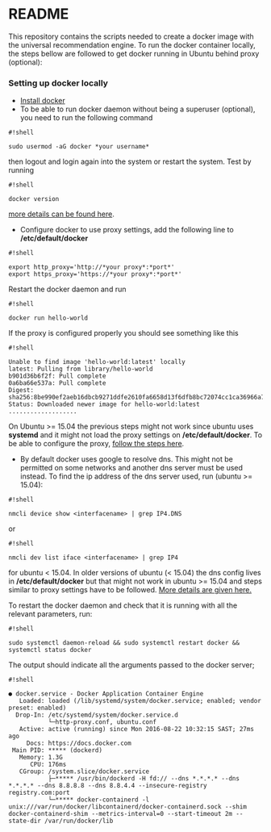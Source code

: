 # README #

This repository contains the scripts needed to create a docker image with the universal recommendation engine. To run the docker container locally, the steps bellow are followed to get docker running in Ubuntu behind proxy (optional):

### Setting up docker locally ###

* [Install docker](https://docs.docker.com/engine/installation/linux/ubuntulinux/)
* To be able to run docker daemon without being a superuser (optional), you need to run the following command

```
#!shell

sudo usermod -aG docker *your username*
```
then logout and login again into the system or restart the system. Test by running


```
#!shell

docker version
```
[more details can be found here](https://docs.docker.com/engine/installation/linux/ubuntulinux/#create-a-docker-group).

* Configure docker to use proxy settings, add the following line to **/etc/default/docker**

```
#!shell

export http_proxy='http://*your proxy*:*port*'
export https_proxy='https://*your proxy*:*port*'
```
Restart the docker daemon and run

```
#!shell

docker run hello-world
```
If the proxy is configured properly you should see something like this

```
#!shell

Unable to find image 'hello-world:latest' locally
latest: Pulling from library/hello-world
b901d36b6f2f: Pull complete
0a6ba66e537a: Pull complete
Digest: sha256:8be990ef2aeb16dbcb9271ddfe2610fa6658d13f6dfb8bc72074cc1ca36966a7
Status: Downloaded newer image for hello-world:latest
...................
```
On Ubuntu >= 15.04 the previous steps might not work since ubuntu uses **systemd** and it might not load the proxy settings on **/etc/default/docker**. To be able to configure the proxy, [follow the steps here](https://docs.docker.com/engine/admin/systemd/#http-proxy).

* By default docker uses google to resolve dns. This might not be permitted on some networks and another dns server must be used instead. To find the ip address of the dns server used, run (ubuntu >= 15.04):

```
#!shell

nmcli device show <interfacename> | grep IP4.DNS
```

or

```
#!shell

nmcli dev list iface <interfacename> | grep IP4
```
for ubuntu < 15.04.
In older versions of ubuntu (< 15.04) the dns config lives in **/etc/default/docker** but that might not work in ubuntu >= 15.04 and steps similar to proxy settings have to be followed. [More details are given here.](http://nknu.net/how-to-configure-docker-on-ubuntu-15-04/)

To restart the docker daemon and check that it is running with all the relevant parameters, run:

```
#!shell

sudo systemctl daemon-reload && sudo systemctl restart docker && systemctl status docker
```

The output should indicate all the arguments passed to the docker server;


```
#!shell

● docker.service - Docker Application Container Engine
   Loaded: loaded (/lib/systemd/system/docker.service; enabled; vendor preset: enabled)
  Drop-In: /etc/systemd/system/docker.service.d
           └─http-proxy.conf, ubuntu.conf
   Active: active (running) since Mon 2016-08-22 10:32:15 SAST; 27ms ago
     Docs: https://docs.docker.com
 Main PID: ***** (dockerd)
   Memory: 1.3G
      CPU: 176ms
   CGroup: /system.slice/docker.service
           ├─***** /usr/bin/dockerd -H fd:// --dns *.*.*.* --dns *.*.*.* --dns 8.8.8.8 --dns 8.8.4.4 --insecure-registry registry.com:port
           └─***** docker-containerd -l unix:///var/run/docker/libcontainerd/docker-containerd.sock --shim docker-containerd-shim --metrics-interval=0 --start-timeout 2m --state-dir /var/run/docker/lib
```
